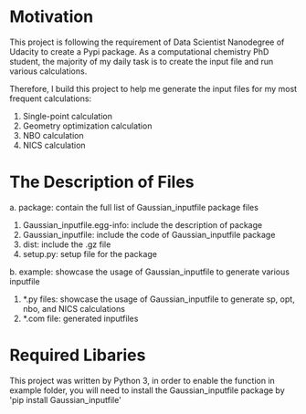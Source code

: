 # Motivation
This project is following the requirement of Data Scientist Nanodegree of Udacity to create a Pypi package.
As a computational chemistry PhD student, the majority of my daily task is to create the input file and run various calculations.

Therefore, I build this project to help me generate the input files for my most frequent calculations: 
1. Single-point calculation 
2. Geometry optimization calculation 
3. NBO calculation
4. NICS calculation

# The Description of Files
a. package: contain the full list of Gaussian_inputfile package files
   
   1. Gaussian_inputfile.egg-info: include the description of package
   2. Gaussian_inputfile: include the code of Gaussian_inputfile package
   3. dist: include the .gz file
   4. setup.py: setup file for the package
   
b. example: showcase the usage of Gaussian_inputfile to generate various inputfile

   1. *.py files: showcase the usage of Gaussian_inputfile to generate sp, opt, nbo, and NICS calculations
   2. *.com file: generated inputfiles

# Required Libaries
This project was written by Python 3, in order to enable the function in example folder, you will need to install the Gaussian_inputfile package by 'pip install Gaussian_inputfile'
